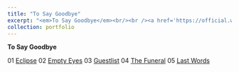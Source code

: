 ```yaml
---
title: "To Say Goodbye"
excerpt: "<em>To Say Goodbye</em><br/><br /><a href='https://official.watchmesuffocate.com/posts/to-say-goodbye/' target='_blank'><img src='/images/portfolio/to_say_goodbye.png'>"
collection: portfolio
---
```


**To Say Goodbye**

01 [Eclipse](https://official.watchmesuffocate.com/posts/eclipse/)
02 [Empty Eyes](https://official.watchmesuffocate.com/posts/empty-eyes/)
03 [Guestlist](https://official.watchmesuffocate.com/posts/guestlist/)
04 [The Funeral](https://official.watchmesuffocate.com/posts/the-funeral/)
05 [Last Words](https://official.watchmesuffocate.com/posts/last-words/)